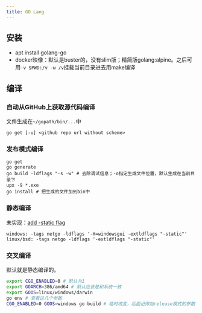 ```yaml
---
title: GO Lang
---
```


## 安装

* apt install golang-go
* docker映像：默认是buster的，没有slim版；精简版golang:alpine。之后可用`-v $PWD:/v -w /v`挂载当前目录进去用make编译

## 编译

### 自动从GitHub上获取源代码编译

文件生成在`~/gopath/bin/...`中

```
go get [-u] <github repo url without scheme>
```

### 发布模式编译

```
go get
go generate
go build -ldflags "-s -w" # 去除调试信息；-o指定生成文件位置，默认生成在当前目录下
upx -9 *.exe
go install # 把生成的文件加到bin中
```

### 静态编译

未实现：[add -static flag](https://github.com/golang/go/issues/26492)

```
windows: -tags netgo -ldflags '-H=windowsgui -extldflags "-static"'
linux/bsd: -tags netgo -ldflags '-extldflags "-static"'
```

### 交叉编译

默认就是静态编译的。

```bash
export CGO_ENABLED=0 # 默认为1
export GOARCH=386/amd64 # 默认应该是和系统一致
export GOOS=linux/windows/darwin
go env # 查看这几个参数
CGO_ENABLED=0 GOOS=windows go build # 临时改变，后面记得加release模式的参数
```
